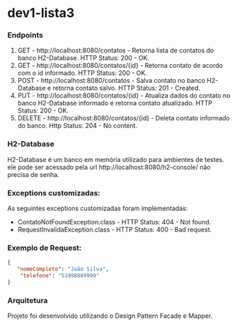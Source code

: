 # dev1-lista3

### Endpoints
1. GET - http://localhost:8080/contatos - Retorna lista de contatos do banco H2-Database. HTTP Status: 200 - OK.
2. GET - http://localhost:8080/contatos/{id} - Retorna contato de acordo com o id informado. HTTP Status: 200 - OK.
3. POST - http://localhost:8080/contatos - Salva contato no banco H2-Database e retorna contato salvo. HTTP Status: 201 - Created.
4. PUT - http://localhost:8080/contatos/{id} - Atualiza dados do contato no banco H2-Database informado e retorna contato atualizado. HTTP Status: 200 - OK.
5. DELETE - http://localhost:8080/contatos/{id} - Deleta contato informado do banco. Http Status: 204 - No content.

### H2-Database
H2-Database é um banco em memória utilizado para ambientes de testes. ele pode ser acessado pela url http://localhost:8080/h2-console/ não precisa de senha.

### Exceptions customizadas:
As seguintes exceptions customizadas foram implementadas:
- ContatoNotFoundException.class - HTTP Status: 404 - Not found.
- RequestInvalidaException.class - HTTP Status: 400 - Bad request.

### Exemplo de Request:
``` json
{
   "nomeCompleto": "João Silva",
    "telefone": "51998889999"
}
```

### Arquitetura
Projeto foi desenvolvido utilizando o Design Pattern Facade e Mapper.
